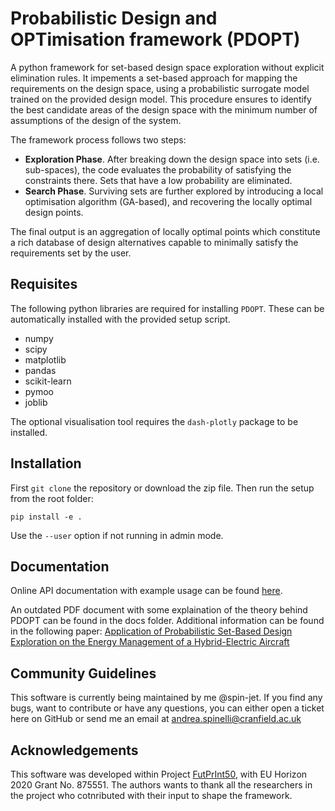 # Probabilistic Design and OPTimisation framework (PDOPT)

A python framework for set-based design space exploration without explicit elimination rules. 
It impements a set-based approach for mapping the requirements on the design space, using a probabilistic surrogate model trained on the provided design model. 
This procedure ensures to identify the best candidate areas of the design space with the minimum number of assumptions of the design of the system.

The framework process follows two steps: 

- **Exploration Phase**. After breaking down the design space into sets (i.e. sub-spaces), the code evaluates the probability of satisfying the constraints there. Sets that have a low probability are eliminated.
- **Search Phase**. Surviving sets are further explored by introducing a local optimisation algorithm (GA-based), and recovering the locally optimal design points.

The final output is an aggregation of locally optimal points which constitute a rich database of design alternatives capable to minimally satisfy the requirements set by the user.

## Requisites

The following python libraries are required for installing `PDOPT`. 
These can be automatically installed with the provided setup script.

- numpy
- scipy
- matplotlib
- pandas
- scikit-learn
- pymoo
- joblib

The optional visualisation tool requires the `dash-plotly` package to be installed.

## Installation

First `git clone` the repository or download the zip file.
Then run the setup from the root folder:

```
pip install -e .
```

Use the `--user` option if not running in admin mode.

## Documentation

Online API documentation with example usage can be found [here](https://pdopt-code.readthedocs.io/en/latest/).

An outdated PDF document with some explaination of the theory behind PDOPT can be found in the docs folder.
Additional information can be found in the following paper: [Application of Probabilistic Set-Based Design Exploration on the Energy Management of a Hybrid-Electric Aircraft
](https://www.mdpi.com/2226-4310/9/3/147)

## Community Guidelines

This software is currently being maintained by me @spin-jet. If you find any bugs, want to contribute or have any questions, you can either open a ticket here on GitHub or send me an email at andrea.spinelli@cranfield.ac.uk 


## Acknowledgements

This software was developed within Project [FutPrInt50](https://futprint50.eu/), with EU Horizon 2020 Grant No. 875551.
The authors wants to thank all the researchers in the project who cotnributed with their input to shape the framework.
